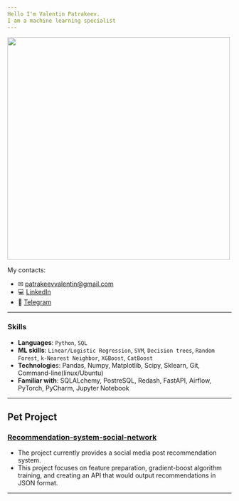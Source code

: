 ```yaml
---
Hello I'm Valentin Patrakeev. 
I am a machine learning specialist
---
```


<img src="https://giphy.com/gifs/90s-drawing-welcome-9JrkkDoJuU0FbdbUZU" width='500'/>


My contacts:
* ✉ [patrakeevvalentin@gmail.com](mailto:patrakeevvalentin@gmail.com) 
* 💻 [LinkedIn](https://www.linkedin.com/in/valentin-patrakeev-157198123/)
* 📲 [Telegram](https://t.me/PatrakeevVO)

---
### Skills
- **Languages**: `Python`, `SQL`
- **ML skills**: `Linear/Logistic Regression`, `SVM`, `Decision trees`, `Random Forest`, `k-Nearest Neighbor`, `XGBoost`, `CatBoost`
- **Technologie**s: Pandas, Numpy, Matplotlib, Scipy, Sklearn, Git, Command-line(linux/Ubuntu)
- **Familiar with**: SQLALchemy, PostreSQL, Redash, FastAPI, Airflow, PyTorch, PyCharm, Jupyter Notebook
---


## Pet Project
### [Recommendation-system-social-network](https://github.com/ValentinPatrakeev/Recommendation-system-social-network/tree/main/Recommendation-system-social-network)
- The project currently provides a social media post recommendation system.
- This project focuses on feature preparation, gradient-boost algorithm training, and creating an API that would output recommendations in JSON format.

---
